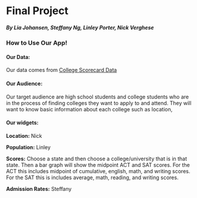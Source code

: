 # Final Project
##### By Lia Johansen, Steffany Ng, Linley Porter, Nick Verghese

### How to Use Our App!
#### Our Data:
Our data comes from [College Scorecard Data](https://collegescorecard.ed.gov/data/ )
#### Our Audience:
Our target audience are high school students and college students who are in the process of finding colleges they want to apply to and attend. They will want to know basic information about each college such as location, 

#### Our widgets:
**Location:** Nick

**Population:** Linley

**Scores:** Choose a state and then choose a college/university that is in that state. Then a bar graph will show the midpoint ACT and SAT scores. For the ACT this includes midpoint of cumulative, english, math, and writing scores. For the SAT this is includes average, math, reading, and writing scores.

**Admission Rates:** Steffany
